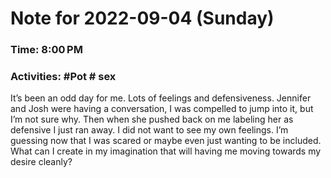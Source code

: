 # Note for 2022-09-04 (Sunday)
### Time: 8:00 PM
### Activities: #Pot  # sex

It’s been an odd day for me. Lots of feelings and defensiveness. Jennifer and Josh were having a conversation, I was compelled to jump into it, but I’m not sure why. Then when she pushed back on me labeling her as defensive I just ran away. I did not want to see my own feelings. I’m guessing now that I was scared or maybe even just wanting to be included.   What can I create in my imagination that will having me moving towards my desire cleanly?
